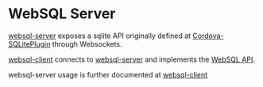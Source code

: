 # WebSQL Server

[websql-server](https://github.com/MetaMemoryT/websql-server) exposes a sqlite
API originally defined at
[Cordova-SQLitePlugin](https://github.com/brodysoft/Cordova-SQLitePlugin)
through Websockets.

[websql-client](https://github.com/MetaMemoryT/websql-client) connects to [websql-server](https://github.com/MetaMemoryT/websql-server)
and implements the [WebSQL API](http://www.w3.org/TR/webdatabase/).

websql-server usage is further documented at
[websql-client](https://github.com/MetaMemoryT/websql-client)
